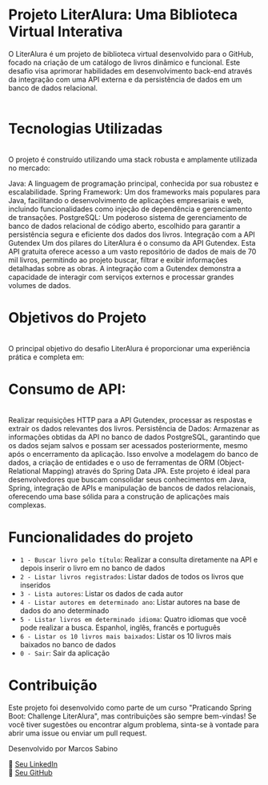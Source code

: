 

# Projeto LiterAlura: Uma Biblioteca Virtual Interativa
O LiterAlura é um projeto de biblioteca virtual desenvolvido para o GitHub, focado na criação de um catálogo de livros dinâmico e funcional. Este desafio visa aprimorar habilidades em desenvolvimento back-end através da integração com uma API externa e da persistência de dados em um banco de dados relacional.
<br>
<br>
# Tecnologias Utilizadas
<br>
O projeto é construído utilizando uma stack robusta e amplamente utilizada no mercado:

Java: A linguagem de programação principal, conhecida por sua robustez e escalabilidade.
Spring Framework: Um dos frameworks mais populares para Java, facilitando o desenvolvimento de aplicações empresariais e web, incluindo funcionalidades como injeção de dependência e gerenciamento de transações.
PostgreSQL: Um poderoso sistema de gerenciamento de banco de dados relacional de código aberto, escolhido para garantir a persistência segura e eficiente dos dados dos livros.
Integração com a API Gutendex
Um dos pilares do LiterAlura é o consumo da API Gutendex. Esta API gratuita oferece acesso a um vasto repositório de dados de mais de 70 mil livros, permitindo ao projeto buscar, filtrar e exibir informações detalhadas sobre as obras. A integração com a Gutendex demonstra a capacidade de interagir com serviços externos e processar grandes volumes de dados.

# Objetivos do Projeto
<br>
O principal objetivo do desafio LiterAlura é proporcionar uma experiência prática e completa em:

# Consumo de API: 
<br>
Realizar requisições HTTP para a API Gutendex, processar as respostas e extrair os dados relevantes dos livros.
Persistência de Dados: Armazenar as informações obtidas da API no banco de dados PostgreSQL, garantindo que os dados sejam salvos e possam ser acessados posteriormente, mesmo após o encerramento da aplicação. Isso envolve a modelagem do banco de dados, a criação de entidades e o uso de ferramentas de ORM (Object-Relational Mapping) através do Spring Data JPA.
Este projeto é ideal para desenvolvedores que buscam consolidar seus conhecimentos em Java, Spring, integração de APIs e manipulação de bancos de dados relacionais, oferecendo uma base sólida para a construção de aplicações mais complexas.


# Funcionalidades do projeto

- `1 - Buscar livro pelo título`: Realizar a consulta diretamente na API e depois inserir o livro em no banco de dados
- `2 - Listar livros registrados`: Listar dados de todos os livros que inseridos
- `3 - Lista autores`: Listar os dados de cada autor
- `4 - Listar autores em determinado ano`: Listar autores na base de dados do ano determinado
- `5 - Listar livros em determinado idioma`: Quatro idiomas que você pode realizar a busca. Espanhol, inglês, francês e português
- `6 - Listar os 10 livros mais baixados`: Listar os 10 livros mais baixados no banco de dados
- `0 - Sair`: Sair da aplicação


# Contribuição
Este projeto foi desenvolvido como parte de um curso "Praticando Spring Boot: Challenge LiterAlura", mas contribuições são sempre bem-vindas! Se você tiver sugestões ou encontrar algum problema, sinta-se à vontade para abrir uma issue ou enviar um pull request.

Desenvolvido por Marcos Sabino

🔗 [Seu LinkedIn](https://www.linkedin.com/in/marcos-sabino-90b1b5a5/)  
🐙 [Seu GitHub](https://github.com/MaSabino74)
